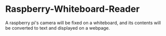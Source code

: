 # Raspberry-Whiteboard-Reader
A raspberry pi's camera will be fixed on a whiteboard, and its contents will be converted to text and displayed on a webpage.
